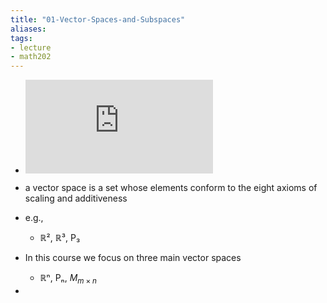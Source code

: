 ```yaml
---
title: "01-Vector-Spaces-and-Subspaces"
aliases: 
tags: 
- lecture
- math202
---
```


- ![pdf](https://www.maths.otago.ac.nz/webdata/resources/math202/2022_S2_Outline_Notes/Ch1.pdf?m=1657334841)

- a vector space is a set whose elements conform to the eight axioms of scaling and additiveness
- e.g.,
	- ℝ², ℝ³, P₃
- In this course we focus on three main vector spaces
	- ℝⁿ, Pₙ, $M_{m\times n}$ 
- 

